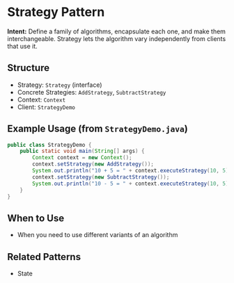 # Strategy Pattern

**Intent:** Define a family of algorithms, encapsulate each one, and make them interchangeable. Strategy lets the algorithm vary independently from clients that use it.

## Structure
- Strategy: `Strategy` (interface)
- Concrete Strategies: `AddStrategy`, `SubtractStrategy`
- Context: `Context`
- Client: `StrategyDemo`

## Example Usage (from `StrategyDemo.java`)
```java
public class StrategyDemo {
	public static void main(String[] args) {
		Context context = new Context();
		context.setStrategy(new AddStrategy());
		System.out.println("10 + 5 = " + context.executeStrategy(10, 5)); // Output: 10 + 5 = 15
		context.setStrategy(new SubtractStrategy());
		System.out.println("10 - 5 = " + context.executeStrategy(10, 5)); // Output: 10 - 5 = 5
	}
}
```

## When to Use
- When you need to use different variants of an algorithm

## Related Patterns
- State

